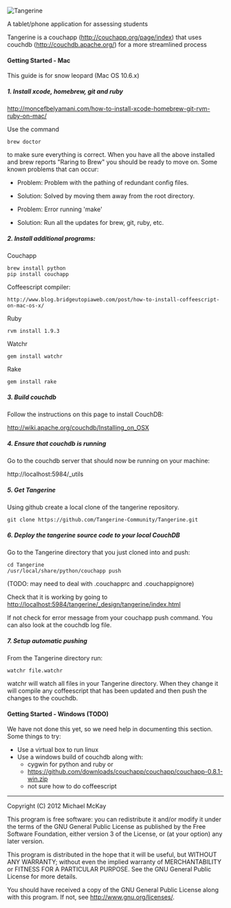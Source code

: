 ![Tangerine](https://github.com/Tangerine-Community/Tangerine/raw/develop/app/_attachments/images/tangerine_logo.png)

A tablet/phone application for assessing students

Tangerine is a couchapp (http://couchapp.org/page/index) that uses
couchdb (http://couchdb.apache.org/) for a more streamlined process

#### Getting Started - Mac
This guide is for snow leopard (Mac OS 10.6.x)

##### 1. Install xcode, homebrew, git and ruby
<http://moncefbelyamani.com/how-to-install-xcode-homebrew-git-rvm-ruby-on-mac/>

Use the command

    brew doctor

to make sure everything is correct. When you have all the above installed
and brew reports "Raring to Brew" you should be ready to move on.
Some known problems that can occur:
- Problem: Problem with the pathing of redundant config files.
- Solution: Solved by moving them away from the root directory.

- Problem: Error running 'make'
- Solution: Run all the updates for brew, git, ruby, etc.

##### 2. Install additional programs:
Couchapp

    brew install python
    pip install couchapp

Coffeescript compiler:

    http://www.blog.bridgeutopiaweb.com/post/how-to-install-coffeescript-on-mac-os-x/

Ruby

    rvm install 1.9.3

Watchr

    gem install watchr

Rake

    gem install rake


##### 3. Build couchdb

Follow the instructions on this page to install CouchDB:

<http://wiki.apache.org/couchdb/Installing_on_OSX>

##### 4. Ensure that couchdb is running
Go to the couchdb server that should now be running on your machine:

http://localhost:5984/_utils

##### 5. Get Tangerine
Using github create a local clone of the tangerine repository.

    git clone https://github.com/Tangerine-Community/Tangerine.git

##### 6. Deploy the tangerine source code to your local CouchDB
Go to the Tangerine directory that you just cloned into and push:

    cd Tangerine
    /usr/local/share/python/couchapp push

(TODO: may need to deal with .couchapprc and .couchappignore)

Check that it is working by going to <http://localhost:5984/tangerine/_design/tangerine/index.html>

If not check for error message from your couchapp push command. You can also look at the couchdb log file.

##### 7. Setup automatic pushing
From the Tangerine directory run:

    watchr file.watchr

watchr will watch all files in your Tangerine directory. When they change it will compile any coffeescript that has been updated and then push the changes to the couchdb.

#### Getting Started - Windows (TODO)

We have not done this yet, so we need help in documenting this section. Some things to try:

- Use a virtual box to run linux
- Use a windows build of couchdb along with:
    - cygwin for python and ruby or
    - <https://github.com/downloads/couchapp/couchapp/couchapp-0.8.1-win.zip>
    - not sure how to do coffeescript

----

Copyright (C) 2012  Michael McKay

This program is free software: you can redistribute it and/or modify
it under the terms of the GNU General Public License as published by
the Free Software Foundation, either version 3 of the License, or
(at your option) any later version.

This program is distributed in the hope that it will be useful,
but WITHOUT ANY WARRANTY; without even the implied warranty of
MERCHANTABILITY or FITNESS FOR A PARTICULAR PURPOSE.  See the
GNU General Public License for more details.

You should have received a copy of the GNU General Public License
along with this program.  If not, see <http://www.gnu.org/licenses/>.
